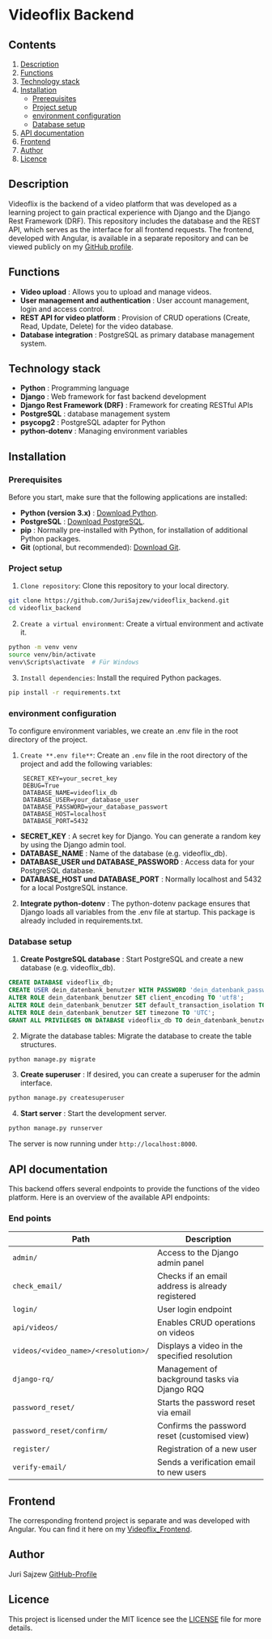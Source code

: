 # Videoflix Backend

## Contents
1. [Description](#description)
2. [Functions](#functions)
3. [Technology stack](#technology-stack)
4. [Installation](#installation)
    * [Prerequisites](#prerequisites)
    * [Project setup](#project-setup)
    * [environment configuration](#environment-configuration)
    * [Database setup](#database-setup)
5. [API documentation](#api-documentation)
6. [Frontend](#frontend)
7. [Author](#author)
8. [Licence](#licence)

## Description
Videoflix is the backend of a video platform that was developed as a learning project to gain practical experience with Django and the Django Rest Framework (DRF). This repository includes the database and the REST API, which serves as the interface for all frontend requests. The frontend, developed with Angular, is available in a separate repository and can be viewed publicly on my [GitHub profile](https://github.com/JuriSajzew).

## Functions
* **Video upload** : Allows you to upload and manage videos.
* **User management and authentication** : User account management, login and access control.
* **REST API for video platform** : Provision of CRUD operations (Create, Read, Update, Delete) for the video database.
* **Database integration** : PostgreSQL as primary database management system.

## Technology stack
* **Python** : Programming language
* **Django** : Web framework for fast backend development
* **Django Rest Framework (DRF)** : Framework for creating RESTful APIs
* **PostgreSQL** : database management system
* **psycopg2** : PostgreSQL adapter for Python
* **python-dotenv** : Managing environment variables

## Installation
### Prerequisites
Before you start, make sure that the following applications are installed:
* **Python (version 3.x)** : <a href="https://www.python.org/downloads/" target="_blank">Download Python</a>.
* **PostgreSQL** : <a href="https://www.postgresql.org/download/" target="_blank">Download PostgreSQL</a>.
* **pip** : Normally pre-installed with Python, for installation of additional Python packages.
* **Git** (optional, but recommended): <a href="https://git-scm.com/downloads" target="_blank">Download Git</a>.


### Project setup
1. `Clone repository`: Clone this repository to your local directory.
```bash
git clone https://github.com/JuriSajzew/videoflix_backend.git
cd videoflix_backend
```
2. `Create a virtual environment`: Create a virtual environment and activate it.
```bash
python -m venv venv
source venv/bin/activate  
venv\Scripts\activate  # Für Windows
```

3. `Install dependencies`: Install the required Python packages.
```bash
pip install -r requirements.txt
```

### environment configuration
To configure environment variables, we create an .env file in the root directory of the project.
1. `Create **.env file**`: Create an `.env` file in the root directory of the project and add the following variables:
```plaintext
    SECRET_KEY=your_secret_key
    DEBUG=True
    DATABASE_NAME=videoflix_db
    DATABASE_USER=your_database_user
    DATABASE_PASSWORD=your_database_passwort
    DATABASE_HOST=localhost
    DATABASE_PORT=5432
```

* **SECRET_KEY** : A secret key for Django. You can generate a random key by using the Django admin tool.
* **DATABASE_NAME** : Name of the database (e.g. videoflix_db).
* **DATABASE_USER und DATABASE_PASSWORD** : Access data for your PostgreSQL database.
* **DATABASE_HOST und DATABASE_PORT** : Normally localhost and 5432 for a local PostgreSQL instance.


2. **Integrate python-dotenv** : The python-dotenv package ensures that Django loads all variables from the .env file at startup. This package is already included in requirements.txt.

### Database setup
1. **Create PostgreSQL database** : Start PostgreSQL and create a new database (e.g. videoflix_db).
```sql
CREATE DATABASE videoflix_db;
CREATE USER dein_datenbank_benutzer WITH PASSWORD 'dein_datenbank_passwort';
ALTER ROLE dein_datenbank_benutzer SET client_encoding TO 'utf8';
ALTER ROLE dein_datenbank_benutzer SET default_transaction_isolation TO 'read committed';
ALTER ROLE dein_datenbank_benutzer SET timezone TO 'UTC';
GRANT ALL PRIVILEGES ON DATABASE videoflix_db TO dein_datenbank_benutzer;
```
2. Migrate the database tables: Migrate the database to create the table structures.
```bash
python manage.py migrate
```

3. **Create superuser** : If desired, you can create a superuser for the admin interface.
```bash
python manage.py createsuperuser
```
4. **Start server** : Start the development server.
```bash
python manage.py runserver
```
The server is now running under `http://localhost:8000`.

## API documentation
This backend offers several endpoints to provide the functions of the video platform. Here is an overview of the available API endpoints:

### End points

| Path                                   | Description                                                                                 |
|----------------------------------------|-------------------------------------------------------------------------------------------------|
| `admin/`                               | Access to the Django admin panel                                                             |
| `check_email/`                         | Checks if an email address is already registered                                       |
| `login/`                               | User login endpoint                                                                         |
| `api/videos/`                          | Enables CRUD operations on videos                                                          |
| `videos/<video_name>/<resolution>/`    | Displays a video in the specified resolution                                                 |
| `django-rq/`                           | Management of background tasks via Django RQQ                                               |
| `password_reset/`                      | Starts the password reset via email                                                   |
| `password_reset/confirm/`              | Confirms the password reset (customised view)                                       |
| `register/`                            | Registration of a new user                                                             |
| `verify-email/`                        | Sends a verification email to new users                                              |


## Frontend
The corresponding frontend project is separate and was developed with Angular. You can find it here on my <a href="https://github.com/JuriSajzew/videoflix_frontend" target="_blank">Videoflix_Frontend</a>.

## Author
Juri Sajzew
<a href="https://github.com/JuriSajzew" target="_blank">GitHub-Profile</a>

## Licence
This project is licensed under the MIT licence see the [LICENSE](licence) file for more details.
